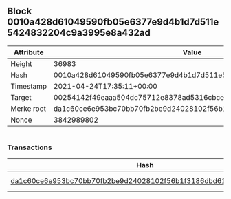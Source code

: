 ## Block 0010a428d61049590fb05e6377e9d4b1d7d511e5424832204c9a3995e8a432ad

Attribute | Value
--- | ---
Height | 36983
Hash | 0010a428d61049590fb05e6377e9d4b1d7d511e5424832204c9a3995e8a432ad
Timestamp | 2021-04-24T17:35:11+00:00
Target | 00254142f49eaaa504dc75712e8378ad5316cbcead634704b3734b6271167cc4
Merke root | da1c60ce6e953bc70bb70fb2be9d24028102f56b1f3186dbd61023a103cee2fd
Nonce | 3842989802

```

```

### Transactions

Hash | Amount
--- | ---
[da1c60ce6e953bc70bb70fb2be9d24028102f56b1f3186dbd61023a103cee2fd](da1c60ce6e953bc70bb70fb2be9d24028102f56b1f3186dbd61023a103cee2fd.md) | 10.00000000 SKEPTI 
